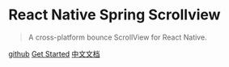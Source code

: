 # React Native Spring Scrollview

> A cross-platform bounce ScrollView for React Native.

[github](https://github.com/bolan9999/react-native-spring-scrollview)
[Get Started]()
[中文文档](zh-cn/)

